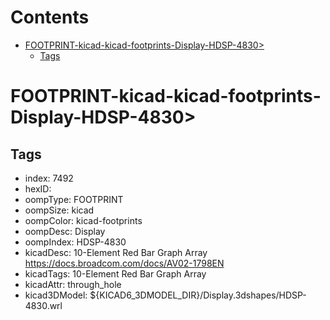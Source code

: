 



Contents
========

* [FOOTPRINT-kicad-kicad-footprints-Display-HDSP-4830>](#footprint-kicad-kicad-footprints-display-hdsp-4830)
	* [Tags](#tags)

# FOOTPRINT-kicad-kicad-footprints-Display-HDSP-4830>

## Tags

- index: 7492
- hexID: 
- oompType: FOOTPRINT
- oompSize: kicad
- oompColor: kicad-footprints
- oompDesc: Display
- oompIndex: HDSP-4830
- kicadDesc: 10-Element Red Bar Graph Array https://docs.broadcom.com/docs/AV02-1798EN
- kicadTags: 10-Element Red Bar Graph Array
- kicadAttr: through_hole
- kicad3DModel: ${KICAD6_3DMODEL_DIR}/Display.3dshapes/HDSP-4830.wrl
